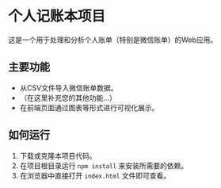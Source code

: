 # 个人记账本项目

这是一个用于处理和分析个人账单（特别是微信账单）的Web应用。

## 主要功能

- 从CSV文件导入微信账单数据。
- （在这里补充您的其他功能...）
- 在前端页面通过图表等形式进行可视化展示。

## 如何运行

1.  下载或克隆本项目代码。
2.  在项目根目录运行 `npm install` 来安装所需要的依赖。
3.  在浏览器中直接打开 `index.html` 文件即可查看。
